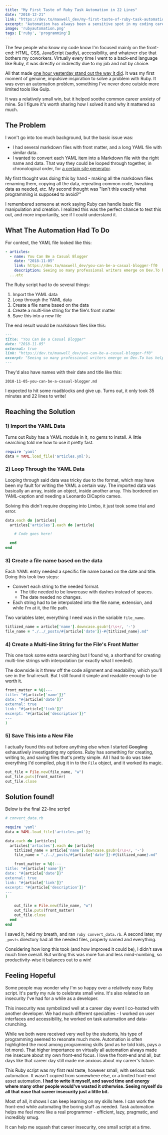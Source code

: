 ```yaml
---
title: "My First Taste of Ruby Task Automation in 22 Lines"
date: "2018-12-21"
link: "https://dev.to/maxwell_dev/my-first-taste-of-ruby-task-automation-in-22-lines-3gib"
excerpt: "Automation has always been a sensitive spot in my coding career, but I finally took a solid first step."
image: 'rubyautomation.png'
tags: ['ruby', 'programming']
---
```

The few people who know my code know I'm focused mainly on the front-end: HTML, CSS, JavaScript (sadly), accessibility, and whatever else that bothers my coworkers. Virtually every time I went to a back-end language like Ruby, it was directly or indirectly due to my job and not by choice.

All that made [one hour yesterday stand out the way it did](https://twitter.com/Maxwell_Dev/status/1075936262253670400). It was my first moment of genuine, impulsive inspiration to solve a problem with Ruby. It was even an automation problem, something I've never done outside more limited tools like Gulp.

It was a relatively small win, but it helped soothe common career anxiety of mine. So I figure it's worth sharing how I solved it and why it mattered so much.

## The Problem

I won't go into too much background, but the basic issue was:

* I had several markdown files with front matter, and a long YAML file with similar data.
* I wanted to convert each YAML item into a Markdown file with the right name and data. That way they could be looped through together, in chronological order, for [a certain site generator](https://jekyllrb.com/).

My first thought was doing this by hand - making all the markdown files renaming them, copying all the data, repeating common code, tweaking data as needed, etc. My second thought was "Isn't this exactly what programming is supposed to avoid?"

I remembered someone at work saying Ruby can handle basic file manipulation and creation. I realized this was the perfect chance to test this out, and more importantly, see if I could understand it.

## What The Automation Had To Do

For context, the YAML file looked like this:

```yaml
- articles:
  - name: You Can Be a Casual Blogger
    date: "2018-11-05"
    link: https://dev.to/maxwell_dev/you-can-be-a-casual-blogger-ff0
    description: Seeing so many professional writers emerge on Dev.To has helped me see, and  accept, my casual blogger habits.
  ...etc
```

The Ruby script had to do several things:

1) Import the YAML data
2) Loop through the YAML data
3) Create a file name based on the data
4) Create a multi-line string for the file's front matter
5) Save this into a new file

The end result would be markdown files like this:


```markdown
---
title: "You Can Be a Casual Blogger"
date: "2018-11-05"
external: true
link: "https://dev.to/maxwell_dev/you-can-be-a-casual-blogger-ff0"
excerpt: "Seeing so many professional writers emerge on Dev.To has helped me see, and  accept, my casual blogger habits."
---

```

They'd also have names with their date and title like this:

```
2018-11-05-you-can-be-a-casual-blogger.md
```

I expected to hit some roadblocks and give up. Turns out, it only took 35 minutes and 22 lines to write!

## Reaching the Solution

### 1) Import the YAML Data

Turns out Ruby has a YAML module in it, no gems to install. A little searching told me how to use it pretty fast.

```ruby
require 'yaml'
data = YAML.load_file('articles.yml');
```

### 2) Loop Through the YAML Data

Looping through said data was tricky due to the format, which may have been my fault for writing the YAML a certain way. The imported data was basically an array, inside an object, inside another array. This bordered on YAML-ception and needing a Leonardo DiCaprio cameo.

Solving this didn't require dropping into Limbo, it just took some trial and error.

```ruby
data.each do |articles|
  articles['articles'].each do |article|

    # Code goes here!

  end
end
```

### 3) Create a file name based on the data

Each YAML entry needed a specific file name based on the date and title. Doing this took two steps:

* Convert each string to the needed format.
    * The title needed to be lowercase with dashes instead of spaces.
    * The date needed no changes.
* Each string had to be interpolated into the file name, extension, and while I'm at it, the file path.

Two variables later, everything I need was in the variable `file_name`.

```ruby
titlized_name = article['name'].downcase.gsub!(/\s+/, '-')
file_name = "./../_posts/#{article['date']}-#{titlized_name}.md"
```

### 4) Create a Multi-line String for the File's Front Matter

This one took some extra searching but I found `%Q`, a shorthand for creating multi-line strings with interpolation (or exactly what I needed).

The downside is it threw off the code alignment and readability, which you'll see in the final result. But I still found it simple and readable enough to be worth it.

```ruby
front_matter = %Q(---
title: "#{article['name']}"
date: "#{article['date']}"
external: true
link: "#{article['link']}"
excerpt: "#{article['description']}"
---
)
```

### 5) Save This into a New File

I actually found this out before anything else when I started ~~Googling~~ exhaustively investigating my options. Ruby has something for creating, writing to, and saving files that's pretty simple. All I had to do was take everything I'd compiled, plug it in to the `File` object, and it worked its magic.

```ruby
out_file = File.new(file_name, "w")
out_file.puts(front_matter)
out_file.close
```

## Solution found!

Below is the final 22-line script!


```ruby
# convert_data.rb

require 'yaml'
data = YAML.load_file('articles.yml');

data.each do |articles|
  articles['articles'].each do |article|
    titlized_name = article['name'].downcase.gsub!(/\s+/, '-')
    file_name = "./../_posts/#{article['date']}-#{titlized_name}.md"

    front_matter = %Q(---
title: "#{article['name']}"
date: "#{article['date']}"
external: true
link: "#{article['link']}"
excerpt: "#{article['description']}"
---
)

    out_file = File.new(file_name, "w")
    out_file.puts(front_matter)
    out_file.close
  end
end
```

I saved it, held my breath, and ran `ruby convert_data.rb`. A second later, my `_posts` directory had all the needed files, properly named and everything.

Considering how long this took (and how improved it could be), I didn't save much time overall. But writing this was more fun and less mind-numbing, so productivity-wise it balances out to a win!

## Feeling Hopeful

Some people may wonder why I'm so happy over a relatively easy Ruby script. It's partly my rule to celebrate small wins. It's also related to an insecurity I've had for a while as a developer.

This insecurity was symbolized well at a career day event I co-hosted with another developer. We had much different specialties - I worked on user interfaces and accessibility, he worked on task automation and data-crunching.

While we both were received very well by the students, his type of programming seemed to resonate much more. Automation is often highlighted the most among programming skills (and as he told kids, pays a lot more). That higher importance on virtually all automation always made me insecure about my own front-end focus. I love the front-end and all, but days like that career day still made me anxious about my career's future.

This Ruby script was my first real taste, however small, with serious task automation. It wasn't copied from somewhere else, or a limited front-end asset automation. **I had to write it myself, and saved time and energy where many other people would've wasted it otherwise. Seeing myself do all that ease that career insecurity just a little bit.**

Most of all, it shows I can keep learning on my skills here. I can work the front-end while automating the boring stuff as needed. Task automation helps me feel more like a real programmer - efficient, lazy, pragmatic, and incredibly smug.

It can help me squash that career insecurity, one small script at a time.

